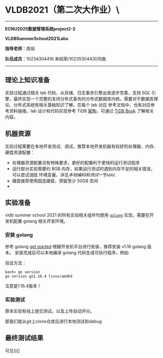# VLDB2021（第二次大作业）\

---

**ECNU2025数据管理系统project2-2**

**VLDBSummerSchool2021Labs**

**指导老师**：周烜

**队伍成员**：10234304416 朱昭荣/10235304430司南

---

## 理论上知识准备

实验过程通过相关 lab 代码，从存储、日志事务引擎出发逐步完善，支持 SQL 引擎，最终实现一个完整的支持分布式事务的分布式数据库内核。需要对于数据库理论、分布式系统有相关基础知识了解，在每个 lab 对应 参考文档中，也有对应参考资料链接。lab 设计和代码实现参考 TiDB [架构](https://docs.pingcap.com/zh/tidb/stable/tidb-architecture/)，可通过 [TiDB Book](https://book.tidb.io/session1/chapter1/tidb-architecture.html) 了解相关内容。



## 机器资源

实验过程需要在本地开发测试、调试，推荐本地开发机器有较好的处理器、内存、硬盘资源配置：

- 处理器资源配置没有特殊要求，更好的配置利于更快的运行测试程序
- 运行部分实验需要约 8GB 内存，如果运行测试时遇到内存不足的相关错误，可以尝试调低 环境变量，详见*本地编码和测试*一节`GOGC`
- 硬盘推荐使用固态硬盘，预留至少 50GB 空间
- 

## 实验准备

vldb summer school 2021 的所有实验相关组件均使用 [`golang`](https://go.dev/) 实现，需要在开发机配置 golang 相关开发环境。

### 安装 golang

参考 golang [get started](https://go.dev/learn/) 根据开发机平台进行安装，推荐安装 v1.16 golang 版本。 安装完成后可以本地编译 golang 代码生成可执行程序，例如

验证方法：

```
bash> go version
go version go1.16.4 linux/amd64
```

注意是1.16.4版本！

### 实验测试

原本实验有线上提交测试，以及上传自动评分。

那我们就从git上clone仓库后进行本地测试和debug



## 最终测试结果

可见()[]